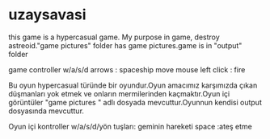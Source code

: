 # uzaysavasi
 this game is a hypercasual game. My purpose  in game, destroy astreoid."game pictures" folder has game pictures.game is in "output" folder


game controller
w/a/s/d arrows : spaceship move
mouse left click : fire

Bu oyun hypercasual türünde bir oyundur.Oyun amacımız karşımızda çıkan düşmanları yok etmek ve onların mermilerinden kaçmaktır.Oyun içi görüntüler "game pictures " adlı dosyada mevcuttur.Oyunnun kendisi output dosyasında mevcuttur.




Oyun içi kontroller
w/a/s/d/yön tuşları: geminin hareketi
space :ateş etme
